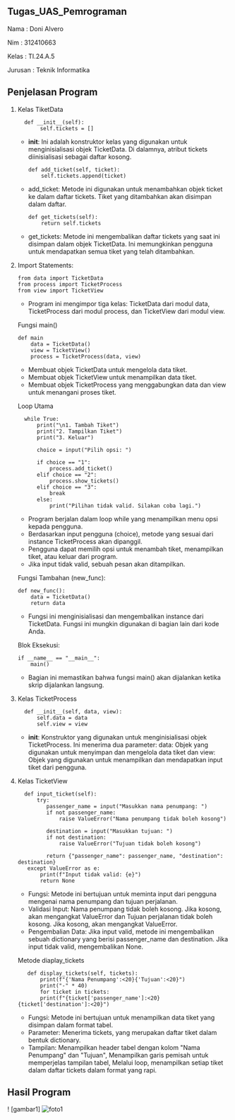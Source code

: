 ## Tugas_UAS_Pemrograman
Nama : Doni Alvero <p>
Nim : 312410663 <P>
Kelas : TI.24.A.5 <P>
Jurusan : Teknik Informatika <p>

## Penjelasan Program 
1. Kelas TiketData

         def __init__(self):
              self.tickets = []
   - __init__: Ini adalah konstruktor kelas yang digunakan untuk menginisialisasi objek TicketData. Di dalamnya, atribut      tickets diinisialisasi sebagai daftar kosong.

         def add_ticket(self, ticket):
             self.tickets.append(ticket)
   - add_ticket: Metode ini digunakan untuk menambahkan objek ticket ke dalam daftar tickets. Tiket yang ditambahkan          akan disimpan dalam daftar.

         def get_tickets(self):
             return self.tickets
   - get_tickets: Metode ini mengembalikan daftar tickets yang saat ini disimpan dalam objek TicketData. Ini                  memungkinkan pengguna untuk mendapatkan semua tiket yang telah ditambahkan.
2. Import Statements:

       from data import TicketData
       from process import TicketProcess
       from view import TicketView
   - Program ini mengimpor tiga kelas: TicketData dari modul data, TicketProcess dari modul process, dan TicketView dari modul view.

   Fungsi main()
   
       def main
           data = TicketData()
           view = TicketView()
           process = TicketProcess(data, view)
   - Membuat objek TicketData untuk mengelola data tiket.
   - Membuat objek TicketView untuk menampilkan data tiket.
   - Membuat objek TicketProcess yang menggabungkan data dan view untuk menangani proses tiket.
     
   Loop Utama
   
         while True:
             print("\n1. Tambah Tiket")
             print("2. Tampilkan Tiket")
             print("3. Keluar")
    
             choice = input("Pilih opsi: ")
    
             if choice == "1":
                 process.add_ticket()
             elif choice == "2":
                 process.show_tickets()
             elif choice == "3":
                 break
             else:
                 print("Pilihan tidak valid. Silakan coba lagi.")
    - Program berjalan dalam loop while yang menampilkan menu opsi kepada pengguna.
    - Berdasarkan input pengguna (choice), metode yang sesuai dari instance TicketProcess akan dipanggil.
    - Pengguna dapat memilih opsi untuk menambah tiket, menampilkan tiket, atau keluar dari program.
    - Jika input tidak valid, sebuah pesan akan ditampilkan.
  
   Fungsi Tambahan (new_func):

       def new_func():
           data = TicketData()
           return data
   - Fungsi ini menginisialisasi dan mengembalikan instance dari TicketData. Fungsi ini mungkin digunakan di bagian lain dari kode Anda.
   
   Blok Eksekusi:

       if __name__ == "__main__":
           main()
    - Bagian ini memastikan bahwa fungsi main() akan dijalankan ketika skrip dijalankan langsung.
4. Kelas TicketProcess
   
         def __init__(self, data, view):
             self.data = data
             self.view = view
    - __init__: Konstruktor yang digunakan untuk menginisialisasi objek TicketProcess. Ini menerima dua parameter:
     data: Objek yang digunakan untuk menyimpan dan mengelola data tiket dan view: Objek yang digunakan untuk                 menampilkan dan mendapatkan input tiket dari pengguna.
5. Kelas TicketView

         def input_ticket(self):
             try:
                passenger_name = input("Masukkan nama penumpang: ")
                if not passenger_name:
                    raise ValueError("Nama penumpang tidak boleh kosong")
        
                destination = input("Masukkan tujuan: ")
                if not destination:
                    raise ValueError("Tujuan tidak boleh kosong")
        
                return {"passenger_name": passenger_name, "destination": destination}
          except ValueError as e:
              print(f"Input tidak valid: {e}")
              return None
   - Fungsi: Metode ini bertujuan untuk meminta input dari pengguna mengenai nama penumpang dan tujuan perjalanan.
   - Validasi Input: Nama penumpang tidak boleh kosong. Jika kosong, akan mengangkat ValueError dan Tujuan perjalanan         tidak boleh kosong. Jika kosong, akan mengangkat ValueError.
   - Pengembalian Data: Jika input valid, metode ini mengembalikan sebuah dictionary yang berisi passenger_name dan           destination. Jika input tidak valid, mengembalikan None.
     
   Metode diaplay_tickets

          def display_tickets(self, tickets):
              print(f"{'Nama Penumpang':<20}{'Tujuan':<20}")
              print("-" * 40)
              for ticket in tickets:
              print(f"{ticket['passenger_name']:<20}{ticket['destination']:<20}")
   - Fungsi: Metode ini bertujuan untuk menampilkan data tiket yang disimpan dalam format tabel.
   - Parameter: Menerima tickets, yang merupakan daftar tiket dalam bentuk dictionary.
   - Tampilan: Menampilkan header tabel dengan kolom "Nama Penumpang" dan "Tujuan", Menampilkan garis pemisah untuk          memperjelas tampilan tabel, Melalui loop, menampilkan setiap tiket dalam daftar tickets dalam format yang rapi.
## Hasil Program 
   ! [gambar1] ![foto1](https://github.com/user-attachments/assets/bb10c29a-6b12-465f-bd69-4423016bab05)




   
   

     



     



   




